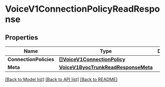 # VoiceV1ConnectionPolicyReadResponse

## Properties

Name | Type | Description | Notes
------------ | ------------- | ------------- | -------------
**ConnectionPolicies** | [**[]VoiceV1ConnectionPolicy**](voice.v1.connection_policy.md) |  | [optional] 
**Meta** | [**VoiceV1ByocTrunkReadResponseMeta**](voice_v1_byoc_trunkReadResponse_meta.md) |  | [optional] 

[[Back to Model list]](../README.md#documentation-for-models) [[Back to API list]](../README.md#documentation-for-api-endpoints) [[Back to README]](../README.md)


